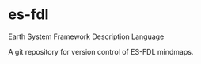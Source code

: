 es-fdl
======

Earth System Framework Description Language

A git repository for version control of ES-FDL mindmaps.
